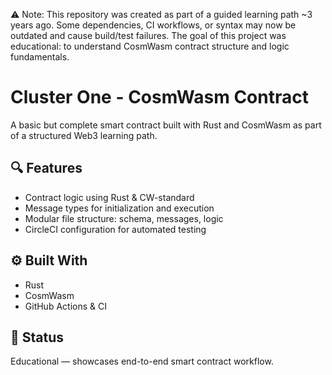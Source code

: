 ⚠️ Note: This repository was created as part of a guided learning path ~3 years ago.
Some dependencies, CI workflows, or syntax may now be outdated and cause build/test failures.
The goal of this project was educational: to understand CosmWasm contract structure and logic fundamentals.

# Cluster One - CosmWasm Contract

A basic but complete smart contract built with Rust and CosmWasm as part of a structured Web3 learning path.

## 🔍 Features

- Contract logic using Rust & CW-standard
- Message types for initialization and execution
- Modular file structure: schema, messages, logic
- CircleCI configuration for automated testing

## ⚙️ Built With

- Rust
- CosmWasm
- GitHub Actions & CI

## 🧠 Status

Educational — showcases end-to-end smart contract workflow.
